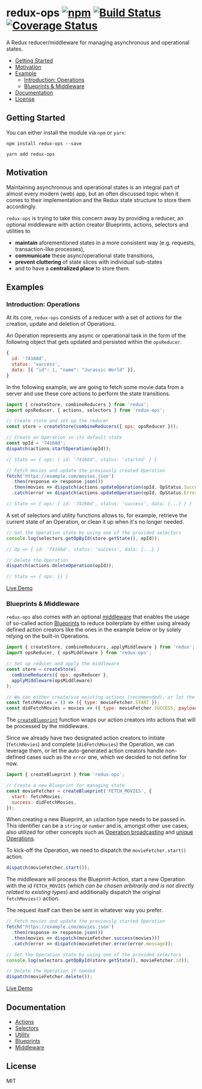 # redux-ops [![npm][npm]][npm-url] [![Build Status](https://travis-ci.org/ndresx/redux-ops.svg?branch=master)](https://travis-ci.org/ndresx/redux-ops) [![Coverage Status](https://coveralls.io/repos/github/ndresx/redux-ops/badge.svg?branch=master)](https://coveralls.io/github/ndresx/redux-ops?branch=master)

A Redux reducer/middleware for managing asynchronous and operational states.

- [Getting Started](#getting-started)
- [Motivation](#motivation)
- [Example](#example)
  - [Introduction: Operations](#introduction-operations)
  - [Blueprints & Middleware](#blueprints--middleware)
- [Documentation](#documentation)
- [License](#license)

## Getting Started

You can either install the module via `npm` or `yarn`:

```
npm install redux-ops --save
```

```
yarn add redux-ops
```

## Motivation

Maintaining asynchronous and operational states is an integral part of almost every modern (web) app, but an often discussed topic when it comes to their implementation and the Redux state structure to store them accordingly.

`redux-ops` is trying to take this concern away by providing a reducer, an optional middleware with action creator Blueprints, actions, selectors and utilities to

- **maintain** aforementioned states in a more consistent way (e.g. requests, transaction-like processes),
- **communicate** these async/operational state transitions,
- **prevent cluttering** of state slices with individual sub-states
- and to have a **centralized place** to store them.

## Examples

### Introduction: Operations

At its core, `redux-ops` consists of a reducer with a set of actions for the creation, update and deletion of Operations.

An Operation represents any async or operational task in the form of the following object that gets updated and persisted within the `opsReducer`.

```js
{
  id: '74168d',
  status: 'success',
  data: [{ "id": 1, "name": "Jurassic World" }],
}
```

In the following example, we are going to fetch some movie data from a server and use these core actions to perform the state transitions.

```js
import { createStore, combineReducers } from 'redux';
import opsReducer, { actions, selectors } from 'redux-ops';

// Create store and set up the reducer
const store = createStore(combineReducers({ ops: opsReducer }));
```

```js
// Create an Operation in its default state
const opId = '74168d';
dispatch(actions.startOperation(opId));

// State => { ops: { id: '74168d', status: 'started' } }
```

```js
// Fetch movies and update the previously created Operation
fetch('https://example.com/movies.json')
  .then(response => response.json())
  .then(movies => dispatch(actions.updateOperation(opId, OpStatus.Success, movies)))
  .catch(error => dispatch(actions.updateOperation(opId, OpStatus.Error, error.message)));

// State => { ops: { id: '74168d', status: 'success', data: {...} } }
```

A set of selectors and utility functions allows to, for example, retrieve the current state of an Operation, or clean it up when it's no longer needed.

```js
// Get the Operation state by using one of the provided selectors
console.log(selectors.getOpById(store.getState(), opId));

// Op => { id: '74168d', status: 'success', data: {...} }
```

```js
// Delete the Operation
dispatch(actions.deleteOperation(opId));

// State => { ops: {} }
```

[Live Demo](https://codesandbox.io/s/sharp-buck-120j0)

### Blueprints & Middleware

`redux-ops` also comes with an optional [middleware](docs/Middleware.md) that enables the usage of so-called action [Blueprints](docs/Blueprints.md) to reduce boilerplate by either using already defined action creators like the ones in the example below or by solely relying on the built-in Operations.

```js
import { createStore, combineReducers, applyMiddleware } from 'redux';
import opsReducer, { opsMiddleware } from 'redux-ops';

// Set up reducer and apply the middleware
const store = createStore(
  combineReducers({ ops: opsReducer },
  applyMiddleware(opsMiddleware)
);
```

```js
// We can either create/use existing actions (recommended), or let the Blueprints handle it for us.
const fetchMovies = () => ({ type: movieFetcher.START });
const didFetchMovies = movies => ({ type: movieFetcher.SUCCESS, payload: { movies } });
```

The [`createBlueprint`](docs/Blueprints.md) function wraps our action creators into actions that will be processed by the middleware.

Since we already have two designated action creators to initiate (`fetchMovies`) and complete (`didFetchMovies`) the Operation, we can leverage them, or let the auto-generated action creators handle non-defined cases such as the `error` one, which we decided to not define for now.

```js
import { createBlueprint } from 'redux-ops';

// Create a new Blueprint for managing state
const movieFetcher = createBlueprint('FETCH_MOVIES', {
  start: fetchMovies,
  success: didFetchMovies,
});
```

When creating a new Blueprint, an `id`/action type needs to be passed in. This identifier can be a `string` or `number` and is, amongst other use cases, also utilized for other concepts such as [Operation broadcasting](docs/Blueprints.md#operation-broadcasting) and [unique Operations](docs/Blueprints.md#unique-operations).

To kick-off the Operation, we need to dispatch the `movieFetcher.start()` action.

```js
dispatch(movieFetcher.start());
```

The middleware will process the Blueprint-Action, start a new Operation with the id `FETCH_MOVIES` (_which can be chosen arbitrarily and is not directly related to existing types_) and additionally dispatch the original `fetchMovies()` action.

The request itself can then be sent in whatever way you prefer.

```js
// Fetch movies and update the previously started Operation
fetch('https://example.com/movies.json')
  .then(response => response.json())
  .then(movies => dispatch(movieFetcher.success(movies)))
  .catch(error => dispatch(movieFetcher.error(error.message));
```

```js
// Get the Operation state by using one of the provided selectors
console.log(selectors.getOpById(store.getState(), movieFetcher.id));
```

```js
// Delete the Operation if needed
dispatch(movieFetcher.delete());
```

[Live Demo](https://codesandbox.io/s/nervous-river-3bqer)

## Documentation

- [Actions](docs/Actions.md)
- [Selectors](docs/Selectors.md)
- [Utility](docs/Utility.md)
- [Blueprints](docs/Blueprints.md)
- [Middleware](docs/Middleware.md)

## License

MIT

[npm]: https://img.shields.io/npm/v/redux-ops.svg
[npm-url]: https://npmjs.com/package/redux-ops
